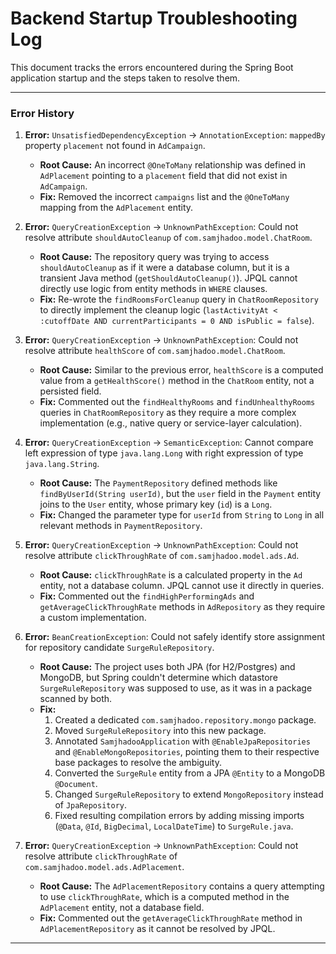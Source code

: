 # Backend Startup Troubleshooting Log

This document tracks the errors encountered during the Spring Boot application startup and the steps taken to resolve them.

---

### Error History

1.  **Error:** `UnsatisfiedDependencyException` -> `AnnotationException`: `mappedBy` property `placement` not found in `AdCampaign`.
    *   **Root Cause:** An incorrect `@OneToMany` relationship was defined in `AdPlacement` pointing to a `placement` field that did not exist in `AdCampaign`.
    *   **Fix:** Removed the incorrect `campaigns` list and the `@OneToMany` mapping from the `AdPlacement` entity.

2.  **Error:** `QueryCreationException` -> `UnknownPathException`: Could not resolve attribute `shouldAutoCleanup` of `com.samjhadoo.model.ChatRoom`.
    *   **Root Cause:** The repository query was trying to access `shouldAutoCleanup` as if it were a database column, but it is a transient Java method (`getShouldAutoCleanup()`). JPQL cannot directly use logic from entity methods in `WHERE` clauses.
    *   **Fix:** Re-wrote the `findRoomsForCleanup` query in `ChatRoomRepository` to directly implement the cleanup logic (`lastActivityAt < :cutoffDate AND currentParticipants = 0 AND isPublic = false`).

3.  **Error:** `QueryCreationException` -> `UnknownPathException`: Could not resolve attribute `healthScore` of `com.samjhadoo.model.ChatRoom`.
    *   **Root Cause:** Similar to the previous error, `healthScore` is a computed value from a `getHealthScore()` method in the `ChatRoom` entity, not a persisted field.
    *   **Fix:** Commented out the `findHealthyRooms` and `findUnhealthyRooms` queries in `ChatRoomRepository` as they require a more complex implementation (e.g., native query or service-layer calculation).

4.  **Error:** `QueryCreationException` -> `SemanticException`: Cannot compare left expression of type `java.lang.Long` with right expression of type `java.lang.String`.
    *   **Root Cause:** The `PaymentRepository` defined methods like `findByUserId(String userId)`, but the `user` field in the `Payment` entity joins to the `User` entity, whose primary key (`id`) is a `Long`.
    *   **Fix:** Changed the parameter type for `userId` from `String` to `Long` in all relevant methods in `PaymentRepository`.

5.  **Error:** `QueryCreationException` -> `UnknownPathException`: Could not resolve attribute `clickThroughRate` of `com.samjhadoo.model.ads.Ad`.
    *   **Root Cause:** `clickThroughRate` is a calculated property in the `Ad` entity, not a database column. JPQL cannot use it directly in queries.
    *   **Fix:** Commented out the `findHighPerformingAds` and `getAverageClickThroughRate` methods in `AdRepository` as they require a custom implementation.

6.  **Error:** `BeanCreationException`: Could not safely identify store assignment for repository candidate `SurgeRuleRepository`.
    *   **Root Cause:** The project uses both JPA (for H2/Postgres) and MongoDB, but Spring couldn't determine which datastore `SurgeRuleRepository` was supposed to use, as it was in a package scanned by both.
    *   **Fix:**
        1.  Created a dedicated `com.samjhadoo.repository.mongo` package.
        2.  Moved `SurgeRuleRepository` into this new package.
        3.  Annotated `SamjhadooApplication` with `@EnableJpaRepositories` and `@EnableMongoRepositories`, pointing them to their respective base packages to resolve the ambiguity.
        4.  Converted the `SurgeRule` entity from a JPA `@Entity` to a MongoDB `@Document`.
        5.  Changed `SurgeRuleRepository` to extend `MongoRepository` instead of `JpaRepository`.
        6.  Fixed resulting compilation errors by adding missing imports (`@Data`, `@Id`, `BigDecimal`, `LocalDateTime`) to `SurgeRule.java`.

7.  **Error:** `QueryCreationException` -> `UnknownPathException`: Could not resolve attribute `clickThroughRate` of `com.samjhadoo.model.ads.AdPlacement`.
    *   **Root Cause:** The `AdPlacementRepository` contains a query attempting to use `clickThroughRate`, which is a computed method in the `AdPlacement` entity, not a database field.
    *   **Fix:** Commented out the `getAverageClickThroughRate` method in `AdPlacementRepository` as it cannot be resolved by JPQL.

---
